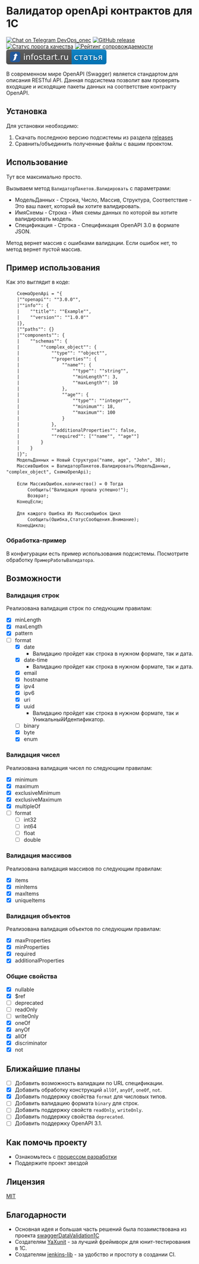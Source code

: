 # Валидатор openApi контрактов для 1С


[![Chat on Telegram DevOps_onec](https://img.shields.io/badge/DevOps_в_1с-channel-brightgreen.svg?logo=telegram)](https://t.me/DevOps_onec)
[![GitHub release](https://img.shields.io/github/release/Segate-ekb/1c_OpenApi_validation.svg)](https://github.com/Segate-ekb/1c_OpenApi_validation/releases)
[![Статус порога качества](https://sonar.1cdevelopers.ru/api/project_badges/measure?project=1c_openApi_validation&metric=alert_status&token=sqb_a6afeb91a4cb1185085025558c3c520f03600a43)](https://sonar.1cdevelopers.ru/dashboard?id=1c_openApi_validation)
[![Рейтинг сопровождаемости](https://sonar.1cdevelopers.ru/api/project_badges/measure?project=1c_openApi_validation&metric=sqale_rating&token=sqb_a6afeb91a4cb1185085025558c3c520f03600a43)](https://sonar.1cdevelopers.ru/dashboard?id=1c_openApi_validation)
[![Статья на инфостарт](./doc/infostart.svg)](https://infostart.ru/1c/tools/2246023/)

В современном мире OpenAPI (Swagger) является стандартом для описания RESTful API.
Данная подсистема позволит вам проверять входящие и исходящие пакеты данных на соответствие контракту OpenAPI.

## Установка

Для установки необходимо:

1. Скачать последнюю версию подсистемы из раздела [releases](https://github.com/Segate-ekb/1c_OpenApi_validation/releases)
2. Сравнить/объединить полученные файлы с вашим проектом.

## Использование

Тут все максимально просто.

Вызываем метод `ВалидаторПакетов.Валидировать` с параметрами:

- МодельДанных - Строка, Число, Массив, Структура, Соответствие - Это ваш пакет, который вы хотите валидировать.
- ИмяСхемы - Строка - Имя схемы данных по которой вы хотите валидировать модель.
- Спецификация - Строка - Спецификация OpenAPI 3.0 в формате JSON.

Метод вернет массив с ошибками валидации. Если ошибок нет, то метод вернет пустой массив.

## Пример использования

Как это выглядит в коде:

```bsl
    СхемаOpenApi = "{
    |""openapi"": ""3.0.0"",
    |""info"": {
    |    ""title"": ""Example"",
    |    ""version"": ""1.0.0""
    |},
    |""paths"": {}
    |""components"": {
    |    ""schemas"": {
    |        ""complex_object"": {
    |            ""type"": ""object"",
    |            ""properties"": {
    |                ""name"": {
    |                    ""type"": ""string"",
    |                    ""minLength"": 3,
    |                    ""maxLength"": 10
    |                },
    |                ""age"": {
    |                    ""type"": ""integer"",
    |                    ""minimum"": 18,
    |                    ""maximum"": 100
    |                }
    |            },
    |            ""additionalProperties"": false,
    |            ""required"": [""name"", ""age""]
    |        }
    |    }
    |}";
    МодельДанных = Новый Структура("name, age", "John", 30);
    МассивОшибок = ВалидаторПакетов.Валидировать(МодельДанных, "complex_object", СхемаOpenApi);

	Если МассивОшибок.количество() = 0 Тогда
		Сообщить("Валидация прошла успешно!");
		Возврат;
	КонецЕсли;

	Для каждого Ошибка Из МассивОшибок Цикл
		Сообщить(Ошибка,СтатусСообщения.Внимание);
	КонецЦикла;
```

### Обработка-пример

В конфигурации есть пример использования подсистемы. Посмотрите обработку `ПримерРаботыВалидатора`.

## Возможности

### Валидация строк

Реализована валидация строк по следующим правилам:

- [x] minLength
- [x] maxLength
- [x] pattern
- [ ] format
  - [x] date
    - Валидацию пройдет как строка в нужном формате, так и дата.
  - [x] date-time
    - Валидацию пройдет как строка в нужном формате, так и дата.
  - [x] email
  - [x] hostname
  - [x] ipv4
  - [x] ipv6
  - [x] uri
  - [x] uuid
    - Валидацию пройдет как строка в нужном формате, так и УникальныйИдентификатор.
  - [ ] binary
  - [x] byte
  - [x] enum

### Валидация чисел

Реализована валидация чисел по следующим правилам:

- [x] minimum
- [x] maximum
- [x] exclusiveMinimum
- [x] exclusiveMaximum
- [x] multipleOf
- [ ] format
  - [ ] int32
  - [ ] int64
  - [ ] float
  - [ ] double

### Валидация массивов

Реализована валидация массивов по следующим правилам:

- [x] items
- [x] minItems
- [x] maxItems
- [x] uniqueItems

### Валидация объектов

Реализована валидация объектов по следующим правилам:

- [x] maxProperties
- [x] minProperties
- [x] required
- [x] additionalProperties

### Общие свойства

- [x] nullable
- [x] $ref
- [ ] deprecated
- [ ] readOnly
- [ ] writeOnly
- [x] oneOf
- [x] anyOf
- [x] allOf
- [x] discriminator
- [x] not

## Ближайшие планы

- [ ] Добавить возможность валидации по URL спецификации.
- [x] Добавить обработку конструкций `allOf`, `anyOf`, `oneOf`, `not`.
- [x] Добавить поддержку свойства `format` для числовых типов.
- [ ] Добавить валидацию формата `binary` для строк.
- [ ] Добавить поддержку свойств `readOnly`, `writeOnly`.
- [ ] Добавить поддержку свойства `deprecated`.
- [ ] Добавить поддержку OpenAPI 3.1.

## Как помочь проекту

- Ознакомьтесь с [процессом разработки](CONTRIBUTING.md)
- Поддержите проект звездой

## Лицензия

[MIT](LICENSE)

## Благодарности

- Основная идея и большая часть решений была позаимствована из проекта [swaggerDataValidation1C](https://github.com/KokorishviliK/swaggerDataValidation1C)
- Создателям [YaXunit](https://github.com/bia-technologies/yaxunit) - за лучший фреймворк для юнит-тестирования в 1С.
- Создателям [jenkins-lib](https://github.com/firstBitMarksistskaya/jenkins-lib) - за удобство и простоту в создании CI.
